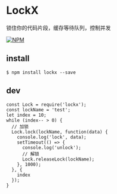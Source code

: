 # LockX
锁住你的代码片段，缓存等待队列，控制并发

[![NPM](https://nodei.co/npm/lockx.png?compact=true)](https://nodei.co/npm/lockx/)

## install
```
$ npm install lockx --save
```

## dev
```javascipt
const Lock = require('lockx');
const lockName = 'test';
let index = 10;
while (index-- > 0) {
  // 加锁
  Lock.lock(lockName, function(data) {
    console.log('lock', data);
    setTimeout(() => {
      console.log('unlock');
      // 解锁
      Lock.releaseLock(lockName);
    }, 1000);
  }, {
    index
  });
}
```
